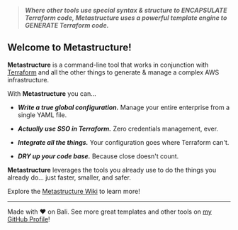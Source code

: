 > **_Where other tools use special syntax & structure to ENCAPSULATE Terraform code, Metastructure uses a powerful template engine to GENERATE Terraform code._**

## Welcome to Metastructure!

**Metastructure** is a command-line tool that works in conjunction with [Terraform](https://www.terraform.io/) and all the other things to generate & manage a complex AWS infrastructure.

With **Metastructure** you can...

- **_Write a true global configuration._** Manage your entire enterprise from a single YAML file.

- **_Actually use SSO in Terraform._** Zero credentials management, ever.

- **_Integrate all the things._** Your configuration goes where Terraform can't.

- **_DRY up your code base._** Because close doesn't count.

**Metastructure** leverages the tools you already use to do the things you already do... just faster, smaller, and safer.

Explore the [Metastructure Wiki](https://github.com/karmaniverous/metastructure/wiki) to learn more!

---

Made with ❤️ on Bali. See more great templates and other tools on
[my GitHub Profile](https://github.com/karmaniverous)!
